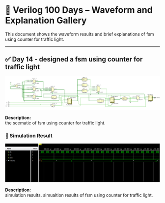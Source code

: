 
# 📘 Verilog 100 Days – Waveform and Explanation Gallery

This document shows the waveform results and brief explanations of fsm using counter for traffic light.

---

## ✅ Day 14 -  designed a fsm using counter for traffic light

 

![fsm counter](./images/cunter_fsm_schematic.png)

**Description:**  
  the scematic of fsm using counter for traffic light.


 


### 🔬 Simulation Result

![Simulation Waveform](./images/cunter_fsm_sim.png)

**Description:**  
simulation results.
simualtion results of fsm using counter for traffic light.
